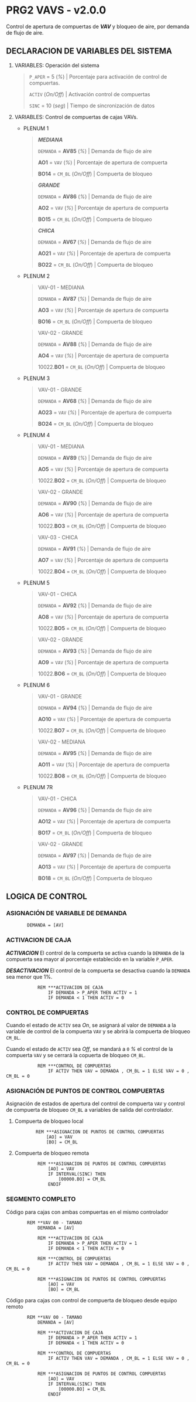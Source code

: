 # PRG2 VAVS - v2.0.0

Control de apertura de compuertas de ***VAV*** y bloqueo de aire, por demanda de flujo de aire.

## DECLARACION DE VARIABLES DEL SISTEMA

1. VARIABLES: Operación del sistema

	> `P_APER` =  5 (*%*) | Porcentaje para activación de control de compuertas.
	>
	> `ACTIV` (*On/Off*) | Activación control de compuertas
	>
	> `SINC` = 10 (*seg*) | Tiempo de sincronización de datos

2. VARIABLES: Control de compuertas de cajas VAVs.

	* PLENUM 1

		> ***MEDIANA***
		>
		> `DEMANDA` = **AV85** (*%*) | Demanda de flujo de aire
		>
		> **AO1** = `VAV` (*%*) | Porcentaje de apertura de compuerta
		>
		> **BO14** = `CM_BL` (*On/Off*) | Compuerta de bloqueo

		> ***GRANDE***
		>
		> `DEMANDA` = **AV86** (*%*) | Demanda de flujo de aire
		>
		> **AO2** = `VAV` (*%*) | Porcentaje de apertura de compuerta
		>
		> **BO15** = `CM_BL` (*On/Off*) | Compuerta de bloqueo

		> ***CHICA***
		>
		> `DEMANDA` = **AV67** (*%*) | Demanda de flujo de aire
		>
		> **AO21** = `VAV` (*%*) | Porcentaje de apertura de compuerta
		>
		> **BO22** = `CM_BL` (*On/Off*) | Compuerta de bloqueo

	* PLENUM 2

		> VAV-01 - MEDIANA
		>
		> `DEMANDA` = **AV87** (*%*) | Demanda de flujo de aire
		>
		> **AO3** = `VAV` (*%*) | Porcentaje de apertura de compuerta
		>
		> **BO16** = `CM_BL` (*On/Off*) | Compuerta de bloqueo

		> VAV-02 - GRANDE
		>
		> `DEMANDA` = **AV88** (*%*) | Demanda de flujo de aire
		>
		> **AO4** = `VAV` (*%*) | Porcentaje de apertura de compuerta
		>
		> 10022.**BO1** = `CM_BL` (*On/Off*) | Compuerta de bloqueo

	* PLENUM 3

		> VAV-01 - GRANDE
		>
		> `DEMANDA` = **AV68** (*%*) | Demanda de flujo de aire
		>
		> **AO23** = `VAV` (*%*) | Porcentaje de apertura de compuerta
		>
		> **BO24** = `CM_BL` (*On/Off*) | Compuerta de bloqueo

	* PLENUM 4

		> VAV-01 - MEDIANA
		>
		> `DEMANDA` = **AV89** (*%*) | Demanda de flujo de aire
		>
		> **AO5** = `VAV` (*%*) | Porcentaje de apertura de compuerta
		>
		> 10022.**BO2** = `CM_BL` (*On/Off*) | Compuerta de bloqueo

		> VAV-02 - GRANDE
		>
		> `DEMANDA` = **AV90** (*%*) | Demanda de flujo de aire
		>
		> **AO6** = `VAV` (*%*) | Porcentaje de apertura de compuerta
		>
		> 10022.**BO3** = `CM_BL` (*On/Off*) | Compuerta de bloqueo

		> VAV-03 - CHICA
		>
		> `DEMANDA` = **AV91** (*%*) | Demanda de flujo de aire
		>
		> **AO7** = `VAV` (*%*) | Porcentaje de apertura de compuerta
		>
		> 10022.**BO4** = `CM_BL` (*On/Off*) | Compuerta de bloqueo

	* PLENUM 5

		> VAV-01 - CHICA
		>
		> `DEMANDA` = **AV92** (*%*) | Demanda de flujo de aire
		>
		> **AO8** = `VAV` (*%*) | Porcentaje de apertura de compuerta
		>
		> 10022.**BO5** = `CM_BL` (*On/Off*) | Compuerta de bloqueo

		> VAV-02 - GRANDE
		>
		> `DEMANDA` = **AV93** (*%*) | Demanda de flujo de aire
		>
		> **AO9** = `VAV` (*%*) | Porcentaje de apertura de compuerta
		>
		> 10022.**BO6** = `CM_BL` (*On/Off*) | Compuerta de bloqueo

	* PLENUM 6

		> VAV-01 - GRANDE
		>
		> `DEMANDA` = **AV94** (*%*) | Demanda de flujo de aire
		>
		> **AO10** = `VAV` (*%*) | Porcentaje de apertura de compuerta
		>
		> 10022.**BO7** = `CM_BL` (*On/Off*) | Compuerta de bloqueo

		> VAV-02 - MEDIANA
		>
		> `DEMANDA` = **AV95** (*%*) | Demanda de flujo de aire
		>
		> **AO11** = `VAV` (*%*) | Porcentaje de apertura de compuerta
		>
		> 10022.**BO8** = `CM_BL` (*On/Off*) | Compuerta de bloqueo

	* PLENUM 7R

		> VAV-01 - CHICA
		>
		> `DEMANDA` = **AV96** (*%*) | Demanda de flujo de aire
		>
		> **AO12** = `VAV` (*%*) | Porcentaje de apertura de compuerta
		>
		> **BO17** = `CM_BL` (*On/Off*) | Compuerta de bloqueo

		> VAV-02 - GRANDE
		>
		> `DEMANDA` = **AV97** (*%*) | Demanda de flujo de aire
		>
		> **AO13** = `VAV` (*%*) | Porcentaje de apertura de compuerta
		>
		> **BO18** = `CM_BL` (*On/Off*) | Compuerta de bloqueo



## LOGICA DE CONTROL

### ASIGNACIÓN DE VARIABLE DE DEMANDA

```basic
		DEMANDA = [AV]
```

### ACTIVACION DE CAJA

***ACTIVACION*** El control de la compuerta se activa cuando la `DEMANDA` de la compuerta sea mayor al porcentaje establecido en la variable `P_APER`.

***DESACTIVACION*** El control de la compuerta se desactiva cuando la `DEMANDA` sea menor que 1%.

```basic
			REM ***ACTIVACION DE CAJA
				IF DEMANDA > P_APER THEN ACTIV = 1
				IF DEMANDA < 1 THEN ACTIV = 0
```

### CONTROL DE COMPUERTAS

Cuando el estado de `ACTIV` sea *On*, se asignará al valor de `DEMANDA` a la variable de control de la compuerta `VAV` y se abrirá la compuerta de bloqueo `CM_BL`.

Cuando el estado de `ACTIV` sea *Off*, se mandará a `0` *%* el control de la compuerta `VAV` y se cerrará la copuerta de bloqueo `CM_BL`.

```basic
			REM ***CONTROL DE COMPUERTAS
				IF ACTIV THEN VAV = DEMANDA , CM_BL = 1 ELSE VAV = 0 , CM_BL = 0

```

### ASIGNACIÓN DE PUNTOS DE CONTROL COMPUERTAS

Asignación de estados de apertura del control de compuerta `VAV` y control de compuerta de bloqueo `CM_BL` a variables de salida del controlador.

1. Compuerta de bloqueo local

	```basic
			REM ***ASIGNACION DE PUNTOS DE CONTROL COMPUERTAS
				[AO] = VAV
				[BO] = CM_BL
	```

2. Compuerta de bloqueo remota

```basic
			REM ***ASIGNACION DE PUNTOS DE CONTROL COMPUERTAS
				[AO] = VAV
				IF INTERVAL(SINC) THEN
					[00000.BO] = CM_BL
				ENDIF
```

### SEGMENTO COMPLETO

Código para cajas con ambas compuertas en el mismo controlador

```basic
		REM **VAV 00 - TAMANO
			DEMANDA = [AV]

			REM ***ACTIVACION DE CAJA
				IF DEMANDA > P_APER THEN ACTIV = 1
				IF DEMANDA < 1 THEN ACTIV = 0

			REM ***CONTROL DE COMPUERTAS
				IF ACTIV THEN VAV = DEMANDA , CM_BL = 1 ELSE VAV = 0 , CM_BL = 0

			REM ***ASIGNACION DE PUNTOS DE CONTROL COMPUERTAS
				[AO] = VAV
				[BO] = CM_BL
```

Código para cajas con control de compuerta de bloqueo desde equipo remoto

```basic
		REM **VAV 00 - TAMANO
			DEMANDA = [AV]

			REM ***ACTIVACION DE CAJA
				IF DEMANDA > P_APER THEN ACTIV = 1
				IF DEMANDA < 1 THEN ACTIV = 0

			REM ***CONTROL DE COMPUERTAS
				IF ACTIV THEN VAV = DEMANDA , CM_BL = 1 ELSE VAV = 0 , CM_BL = 0

			REM ***ASIGNACION DE PUNTOS DE CONTROL COMPUERTAS
				[AO] = VAV
				IF INTERVAL(SINC) THEN
					[00000.BO] = CM_BL
				ENDIF
```
